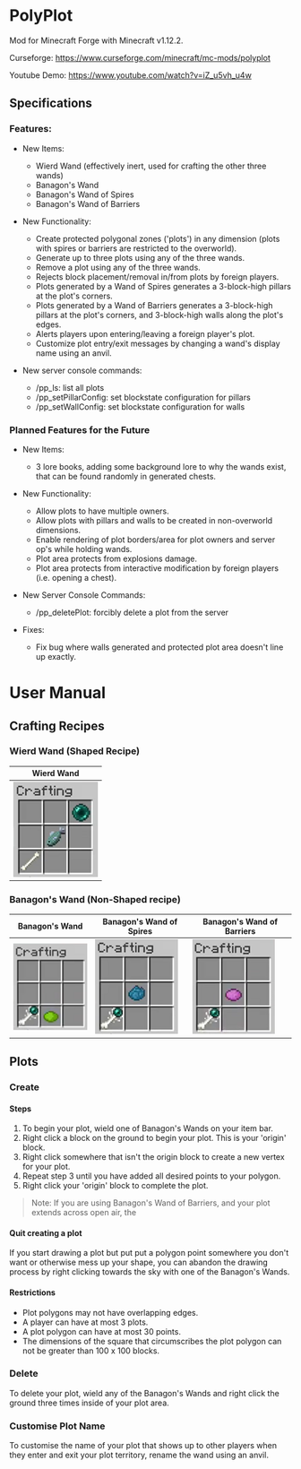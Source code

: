 # PolyPlot

Mod for Minecraft Forge with Minecraft v1.12.2.

Curseforge: https://www.curseforge.com/minecraft/mc-mods/polyplot

Youtube Demo: https://www.youtube.com/watch?v=iZ_u5vh_u4w

## Specifications
### Features:

- New Items:
  - Wierd Wand (effectively inert, used for crafting the other three wands)
  - Banagon's Wand
  - Banagon's Wand of Spires
  - Banagon's Wand of Barriers

- New Functionality:
  - Create protected polygonal zones ('plots') in any dimension (plots with spires or barriers are restricted to the overworld).
  - Generate up to three plots using any of the three wands.
  - Remove a plot using any of the three wands.
  - Rejects block placement/removal in/from plots by foreign players.
  - Plots generated by a Wand of Spires generates a 3-block-high pillars at the plot's corners.
  - Plots generated by a Wand of Barriers generates a 3-block-high pillars at the plot's corners, and 3-block-high walls along the plot's edges.
  - Alerts players upon entering/leaving a foreign player's plot.
  - Customize plot entry/exit messages by changing a wand's display name using an anvil.
  
- New server console commands:
    - /pp_ls: list all plots
    - /pp_setPillarConfig: set blockstate configuration for pillars
    - /pp_setWallConfig: set blockstate configuration for walls

### Planned Features for the Future

- New Items:
  - 3 lore books, adding some background lore to why the wands exist, that can be found randomly in generated chests.

- New Functionality:
  - Allow plots to have multiple owners.
  - Allow plots with pillars and walls to be created in non-overworld dimensions.
  - Enable rendering of plot borders/area for plot owners and server op's while holding wands.
  - Plot area protects from explosions damage.
  - Plot area protects from interactive modification by foreign players (i.e. opening a chest).

- New Server Console Commands:
  - /pp_deletePlot: forcibly delete a plot from the server

- Fixes:
  - Fix bug where walls generated and protected plot area doesn't line up exactly.
  
# User Manual

## Crafting Recipes

### Wierd Wand (Shaped Recipe)

|Wierd Wand|
|---|
|![](res/wierd-wand-craft.png)|

### Banagon's Wand (Non-Shaped recipe)

|Banagon's Wand| Banagon's Wand of Spires| Banagon's Wand of Barriers|
|---|---|---|
|![](res/banagons-wand-craft.png)|![](res/banagons-wand-spires-craft.png)|![](res/banagons-wand-walls-craft.png)|

## Plots

### Create

#### Steps

1. To begin your plot, wield one of Banagon's Wands on your item bar.
2. Right click a block on the ground to begin your plot. This is your 'origin' block.
3. Right click somewhere that isn't the origin block to create a new vertex for your plot.
4. Repeat step 3 until you have added all desired points to your polygon.
5. Right click your 'origin' block to complete the plot.

> Note: If you are using Banagon's Wand of Barriers, and your plot extends across open air, the 

#### Quit creating a plot

If you start drawing a plot but put put a polygon point somewhere you don't want or otherwise mess up your shape, you can abandon the drawing process by right clicking towards the sky with one of the Banagon's Wands.

#### Restrictions

- Plot polygons may not have overlapping edges.
- A player can have at most 3 plots.
- A plot polygon can have at most 30 points.
- The dimensions of the square that circumscribes the plot polygon can not be greater than 100 x 100 blocks.

### Delete

To delete your plot, wield any of the Banagon's Wands and right click the ground three times inside of your plot area.

### Customise Plot Name

To customise the name of your plot that shows up to other players when they enter and exit your plot territory, rename the wand using an anvil.